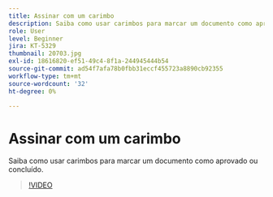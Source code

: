 ```yaml
---
title: Assinar com um carimbo
description: Saiba como usar carimbos para marcar um documento como aprovado ou concluído
role: User
level: Beginner
jira: KT-5329
thumbnail: 20703.jpg
exl-id: 18616820-ef51-49c4-8f1a-244945444b54
source-git-commit: ad54f7afa78b0fbb31eccf455723a8890cb92355
workflow-type: tm+mt
source-wordcount: '32'
ht-degree: 0%

---
```


# Assinar com um carimbo

Saiba como usar carimbos para marcar um documento como aprovado ou concluído.

>[!VIDEO](https://video.tv.adobe.com/v/345170?quality=12&learn=on&hidetitle=true)
